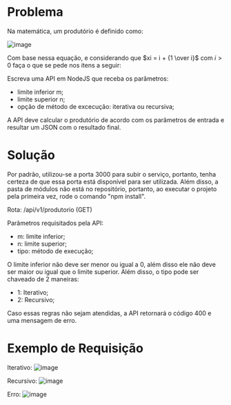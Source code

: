 # Problema

Na matemática, um produtório é definido como:

![image](https://user-images.githubusercontent.com/88250190/233863044-a5f272b1-f924-4fea-9c8c-5e4c5f5f1d56.png)

Com base nessa equação, e considerando que $xi = i + {1 \over i}$ com $i > 0$ faça o que se pede nos itens a seguir:

Escreva uma API em NodeJS que receba os parâmetros:
- limite inferior m;
- limite superior n;
- opção de método de excecução: iterativa ou recursiva;

A API deve calcular o produtório de acordo com os parâmetros de entrada e resultar um JSON com o resultado final.

# Solução

Por padrão, utilizou-se a porta 3000 para subir o serviço, portanto, tenha certeza de que essa porta está disponível para ser utilizada. Além disso, a pasta de módulos
não está no repositório, portanto, ao executar o projeto pela primeira vez, rode o comando "npm install".

Rota: /api/v1/produtorio (GET)

Parâmetros requisitados pela API:
- m: limite inferior;
- n: limite superior;
- tipo: método de execução;

O limite inferior não deve ser menor ou igual a 0, além disso ele não deve ser maior ou igual que o limite superior. Além disso, o tipo pode ser chaveado de 2 maneiras:
- 1: Iterativo;
- 2: Recursivo;

Caso essas regras não sejam atendidas, a API retornará o código 400 e uma mensagem de erro.

# Exemplo de Requisição

Iterativo:
![image](https://user-images.githubusercontent.com/88250190/233864555-a4c1c686-246b-494a-a7f1-95478ec4c995.png)

Recursivo:
![image](https://user-images.githubusercontent.com/88250190/233864489-0d3b8147-8ceb-4ebe-81f7-c09f612f9807.png)

Erro:
![image](https://user-images.githubusercontent.com/88250190/233864597-96504f9f-7a62-48af-b94f-18e54ab294be.png)
